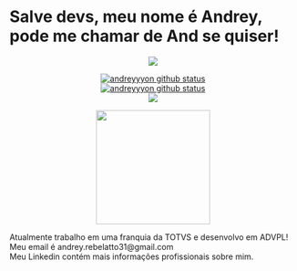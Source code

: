 # Salve devs, meu nome é Andrey, pode me chamar de And se quiser!
<div align="center">
<img margin="auto" src="https://static.wixstatic.com/media/a01f16_c9fa60bf412b4f03baafc78f405094d5~mv2.gif/v1/fill/w_797,h_449,q_90/a01f16_c9fa60bf412b4f03baafc78f405094d5~mv2.gif">
</div>
<p align="center">
  <a href="https://github.com/andreyyyon"><img src="https://github-readme-stats.vercel.app/api?username=andreyyyon&hide_border=true&show_icons=true&theme=dark" alt="andreyyyon github status"></a><br>
   <a href="https://github.com/andreyyyon"><img src="https://github-readme-stats.vercel.app/api/top-langs/?username=andreyyyon&theme=dark&hide_border=true" alt="andreyyyon github status"></a><br>
  <a href="https://github.com/andreyyyon"><img src="http://github-readme-streak-stats.herokuapp.com?user=andreyyyon&theme=dark&hide_border=true&date_format=j%20M%5B%20Y%5D"></a>
</p>
<div align="center">
  <img width="200px" src="https://www.pngplay.com/wp-content/uploads/11/Hollow-Knight-PNG-Background.png">
</div>
<p>Atualmente trabalho em uma franquia da TOTVS e desenvolvo em ADVPL! <br>Meu email é andrey.rebelatto31@gmail.com <br>Meu Linkedin contém mais informações profissionais sobre mim.</p>
